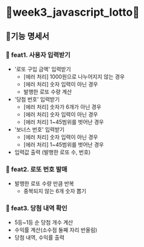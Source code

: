 # 🚀week3_javascript_lotto🚀

## 📝기능 명세서

### 📌 feat1. 사용자 입력받기

- '로또 구입 금액' 입력받기
  - [에러 처리] 1000원으로 나누어지지 않는 경우
  - [에러 처리] 숫자 입력이 아닌 경우
  - 발행한 로또 수량 계산
- '당첨 번호' 입력받기
  - [에러 처리] 숫자가 6개가 아닌 경우
  - [에러 처리] 숫자 입력이 아닌 경우
  - [에러 처리] 1~45범위를 벗어난 경우
- '보너스 번호' 입력받기
  - [에러 처리] 숫자 입력이 아닌 경우
  - [에러 처리] 1~45범위를 벗어난 경우
- 입력값 출력 (발행한 로또 수, 번호)

### 📌 feat2. 로또 번호 발매

- 발행한 로또 수량 만큼 반복
  - 중복되지 않는 6개 숫자 뽑기

### 📌 feat3. 당첨 내역 확인

- 5등~1등 순 당첨 개수 계산
- 수익률 계산(소수점 둘째 자리 반올림)
- 당첨 내역, 수익률 출력
